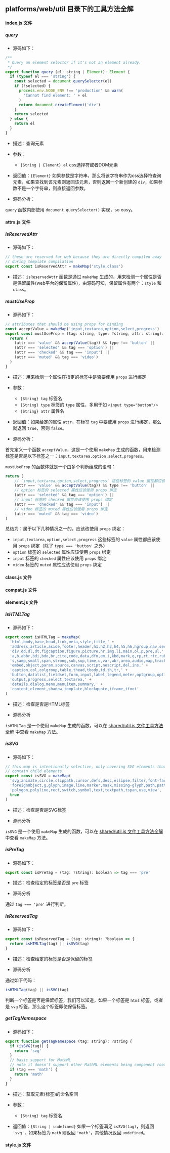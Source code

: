 ## platforms/web/util 目录下的工具方法全解

#### index.js 文件

##### query

* 源码如下：

```js
/**
 * Query an element selector if it's not an element already.
 */
export function query (el: string | Element): Element {
  if (typeof el === 'string') {
    const selected = document.querySelector(el)
    if (!selected) {
      process.env.NODE_ENV !== 'production' && warn(
        'Cannot find element: ' + el
      )
      return document.createElement('div')
    }
    return selected
  } else {
    return el
  }
}
```

* 描述：查询元素

* 参数：
    * `{String | Element} el` css选择符或者DOM元素

* 返回值：`{Element}` 如果参数是字符串，那么将该字符串作为css选择符查询元素，如果查找到该元素则返回该元素，否则返回一个新创建的 `div`，如果参数不是一个字符串，则直接返回参数。

* 源码分析：

`query` 函数内部使用 `document.querySelector()` 实现，so easy。

#### attrs.js 文件

##### isReservedAttr

* 源码如下：

```js
// these are reserved for web because they are directly compiled away
// during template compilation
export const isReservedAttr = makeMap('style,class')
```

* 描述：`isReservedAttr` 函数是通过 `makeMap` 生成的，用来检测一个属性是否是保留属性(web平台的保留属性)，由源码可知，保留属性有两个：`style` 和 `class`。

##### mustUseProp

* 源码如下：

```js
// attributes that should be using props for binding
const acceptValue = makeMap('input,textarea,option,select,progress')
export const mustUseProp = (tag: string, type: ?string, attr: string): boolean => {
  return (
    (attr === 'value' && acceptValue(tag)) && type !== 'button' ||
    (attr === 'selected' && tag === 'option') ||
    (attr === 'checked' && tag === 'input') ||
    (attr === 'muted' && tag === 'video')
  )
}
```

* 描述：用来检测一个属性在指定的标签中是否要使用 `props` 进行绑定

* 参数：
    * `{String} tag` 标签名
    * `{String} type` 标签的 `type` 属性，多用于如 `<input type="button"/>`
    * `{String} attr` 属性名

* 返回值：如果给定的属性 `attr`，在标签 `tag` 中要使用 `props` 进行绑定，那么就返回 `true`，否则 `false`。

* 源码分析：

首先定义一个函数 `acceptValue`，这是一个使用 `makeMap` 生成的函数，用来检测标签是否是以下标签之一：`input,textarea,option,select,progress`。

`mustUseProp` 的函数体就是一个由多个判断组成的语句：

```js
return (
    // `input,textarea,option,select,progress` 这些标签的 value 属性都应该使用 props 绑定（除了 type === 'button' 之外）
    (attr === 'value' && acceptValue(tag)) && type !== 'button' ||
    // option 标签的 selected 属性应该使用 props 绑定
    (attr === 'selected' && tag === 'option') ||
    // input 标签的 checked 属性应该使用 props 绑定
    (attr === 'checked' && tag === 'input') ||
    // video 标签的 muted 属性应该使用 props 绑定
    (attr === 'muted' && tag === 'video')
)
```

总结为：属于以下几种情况之一的，应该改使用 `props` 绑定：

* `input,textarea,option,select,progress` 这些标签的 `value` 属性都应该使用 `props` 绑定（除了 `type === 'button'` 之外）
* `option` 标签的 `selected` 属性应该使用 `props` 绑定
* `input` 标签的 `checked` 属性应该使用 `props` 绑定
* `video` 标签的 `muted` 属性应该使用 `props` 绑定


#### class.js 文件

#### compat.js 文件

#### element.js 文件

##### isHTMLTag

* 源码如下：

```js
export const isHTMLTag = makeMap(
  'html,body,base,head,link,meta,style,title,' +
  'address,article,aside,footer,header,h1,h2,h3,h4,h5,h6,hgroup,nav,section,' +
  'div,dd,dl,dt,figcaption,figure,picture,hr,img,li,main,ol,p,pre,ul,' +
  'a,b,abbr,bdi,bdo,br,cite,code,data,dfn,em,i,kbd,mark,q,rp,rt,rtc,ruby,' +
  's,samp,small,span,strong,sub,sup,time,u,var,wbr,area,audio,map,track,video,' +
  'embed,object,param,source,canvas,script,noscript,del,ins,' +
  'caption,col,colgroup,table,thead,tbody,td,th,tr,' +
  'button,datalist,fieldset,form,input,label,legend,meter,optgroup,option,' +
  'output,progress,select,textarea,' +
  'details,dialog,menu,menuitem,summary,' +
  'content,element,shadow,template,blockquote,iframe,tfoot'
)
```

* 描述：检查是否是HTML标签

* 源码分析

`isHTMLTag` 是一个使用 `makeMap` 生成的函数，可以在 [shared/util.js 文件工具方法全解](/note/附录/shared-util) 中查看 `makeMap` 方法。

##### isSVG

* 源码如下：

```js
// this map is intentionally selective, only covering SVG elements that may
// contain child elements.
export const isSVG = makeMap(
  'svg,animate,circle,clippath,cursor,defs,desc,ellipse,filter,font-face,' +
  'foreignObject,g,glyph,image,line,marker,mask,missing-glyph,path,pattern,' +
  'polygon,polyline,rect,switch,symbol,text,textpath,tspan,use,view',
  true
)
```

* 描述：检查是否是SVG标签

* 源码分析

`isSVG` 是一个使用 `makeMap` 生成的函数，可以在 [shared/util.js 文件工具方法全解](/note/附录/shared-util) 中查看 `makeMap` 方法。

##### isPreTag

* 源码如下：

```js
export const isPreTag = (tag: ?string): boolean => tag === 'pre'
```

* 描述：检查给定的标签是否是 `pre` 标签

* 源码分析

通过 `tag === 'pre'` 进行判断。

##### isReservedTag

* 源码如下：

```js
export const isReservedTag = (tag: string): ?boolean => {
  return isHTMLTag(tag) || isSVG(tag)
}
```

* 描述：检查给定的标签是否是保留的标签

* 源码分析

通过如下代码：

```js
isHTMLTag(tag) || isSVG(tag)
```

判断一个标签是否是保留标签，我们可以知道，如果一个标签是 `html` 标签，或者是 `svg` 标签，那么这个标签即使保留标签。

##### getTagNamespace

* 源码如下：

```js
export function getTagNamespace (tag: string): ?string {
  if (isSVG(tag)) {
    return 'svg'
  }
  // basic support for MathML
  // note it doesn't support other MathML elements being component roots
  if (tag === 'math') {
    return 'math'
  }
}
```

* 描述：获取元素(标签)的命名空间

* 参数：
    * `{String} tag` 标签名

* 返回值：`{String | undefined}` 如果一个标签满足 `isSVG(tag)`，则返回 `'svg'`，如果标签为 `math` 则返回 `'math'`，其他情况返回 `undefined`。


#### style.js 文件